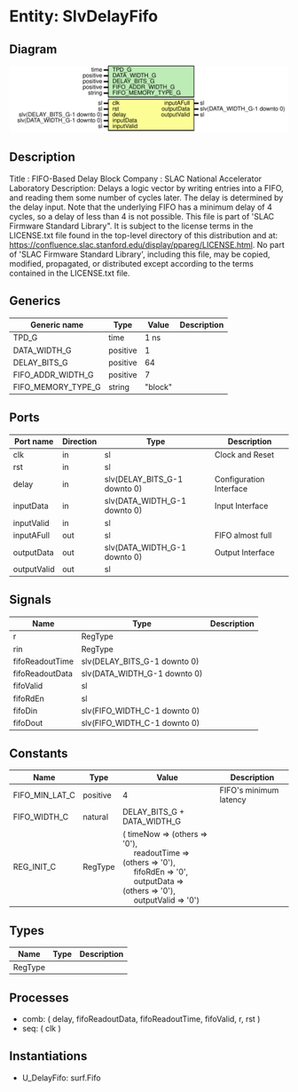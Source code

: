 # Entity: SlvDelayFifo

## Diagram

![Diagram](SlvDelayFifo.svg "Diagram")
## Description

Title      : FIFO-Based Delay Block
Company    : SLAC National Accelerator Laboratory
Description: Delays a logic vector by writing entries into a FIFO, and
reading them some number of cycles later. The delay is determined by the
delay input.
Note that the underlying FIFO has a minimum delay of 4 cycles, so a delay
of less than 4 is not possible.
This file is part of 'SLAC Firmware Standard Library".
It is subject to the license terms in the LICENSE.txt file found in the
top-level directory of this distribution and at:
   https://confluence.slac.stanford.edu/display/ppareg/LICENSE.html.
No part of 'SLAC Firmware Standard Library', including this file,
may be copied, modified, propagated, or distributed except according to
the terms contained in the LICENSE.txt file.
## Generics

| Generic name       | Type     | Value   | Description |
| ------------------ | -------- | ------- | ----------- |
| TPD_G              | time     | 1 ns    |             |
| DATA_WIDTH_G       | positive | 1       |             |
| DELAY_BITS_G       | positive | 64      |             |
| FIFO_ADDR_WIDTH_G  | positive | 7       |             |
| FIFO_MEMORY_TYPE_G | string   | "block" |             |
## Ports

| Port name   | Direction | Type                         | Description             |
| ----------- | --------- | ---------------------------- | ----------------------- |
| clk         | in        | sl                           | Clock and Reset         |
| rst         | in        | sl                           |                         |
| delay       | in        | slv(DELAY_BITS_G-1 downto 0) | Configuration Interface |
| inputData   | in        | slv(DATA_WIDTH_G-1 downto 0) | Input Interface         |
| inputValid  | in        | sl                           |                         |
| inputAFull  | out       | sl                           | FIFO almost full        |
| outputData  | out       | slv(DATA_WIDTH_G-1 downto 0) | Output Interface        |
| outputValid | out       | sl                           |                         |
## Signals

| Name            | Type                         | Description |
| --------------- | ---------------------------- | ----------- |
| r               | RegType                      |             |
| rin             | RegType                      |             |
| fifoReadoutTime | slv(DELAY_BITS_G-1 downto 0) |             |
| fifoReadoutData | slv(DATA_WIDTH_G-1 downto 0) |             |
| fifoValid       | sl                           |             |
| fifoRdEn        | sl                           |             |
| fifoDin         | slv(FIFO_WIDTH_C-1 downto 0) |             |
| fifoDout        | slv(FIFO_WIDTH_C-1 downto 0) |             |
## Constants

| Name           | Type     | Value                                                                                                                                                                                                                                                                                                                    | Description            |
| -------------- | -------- | ------------------------------------------------------------------------------------------------------------------------------------------------------------------------------------------------------------------------------------------------------------------------------------------------------------------------ | ---------------------- |
| FIFO_MIN_LAT_C | positive |  4                                                                                                                                                                                                                                                                                                                       | FIFO's minimum latency |
| FIFO_WIDTH_C   | natural  |  DELAY_BITS_G + DATA_WIDTH_G                                                                                                                                                                                                                                                                                             |                        |
| REG_INIT_C     | RegType  |  (       timeNow     => (others => '0'),<br><span style="padding-left:20px">       readoutTime => (others => '0'),<br><span style="padding-left:20px">       fifoRdEn    => '0',<br><span style="padding-left:20px">       outputData  => (others => '0'),<br><span style="padding-left:20px">       outputValid => '0') |                        |
## Types

| Name    | Type | Description |
| ------- | ---- | ----------- |
| RegType |      |             |
## Processes
- comb: ( delay, fifoReadoutData, fifoReadoutTime, fifoValid, r, rst )
- seq: ( clk )
## Instantiations

- U_DelayFifo: surf.Fifo
